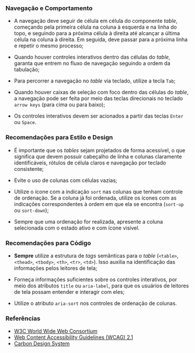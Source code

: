 ### Navegação e Comportamento

-   A navegação deve seguir de célula em célula do componente *table*, começando pela primeira célula na coluna à esquerda e na linha do topo, e seguindo para a próxima célula à direita até alcançar a última célula na coluna à direita. Em seguida, deve passar para a próxima linha e repetir o mesmo processo;

-   Quando houver controles interativos dentro das células do *table*, garanta que entrem no fluxo de navegação seguindo a ordem da tabulação;

-   Para percorrer a navegação no *table* via teclado, utilize a tecla `Tab`;

-   Quando houver caixas de seleção com foco dentro das células do *table*, a navegação pode ser feita por meio das teclas direcionais no teclado `arrow keys` (para cima ou para baixo);

-   Os controles interativos devem ser acionados a partir das teclas `Enter` ou `Space`.

### Recomendações para Estilo e Design

-   É importante que os *tables* sejam projetados de forma acessível, o que significa que devem possuir cabeçalho de linha e colunas claramente identificáveis, rótulos de célula claros e navegação por teclado consistente;

-   Evite o uso de colunas com células vazias;

-   Utilize o ícone com a indicação `sort` nas colunas que tenham controle de ordenação. Se a coluna já foi ordenada, utilize os ícones com as indicações correspondentes à ordem em que ela se encontra (`sort-up` ou `sort-down`);

-   Sempre que uma ordenação for realizada, apresente a coluna selecionada com o estado ativo e com ícone visível.

### Recomendações para Código

-   **Sempre** utilize a estrutura de *tags* semânticas para o *table* (`<table>`, `<thead>`, `<tbody>`, `<th>`, `<tr>`, `<td>`). Isso auxilia na identificação das informações pelos leitores de tela;

-   Forneça informações suficientes sobre os controles interativos, por meio dos atributos `title` ou `aria-label`, para que os usuários de leitores de tela possam entender e interagir com eles;

-   Utilize o atributo `aria-sort` nos controles de ordenação de colunas.

### Referências

-   [W3C World Wide Web Consortium](https://www.w3.org/)
-   [Web Content Accessibility Guidelines (WCAG) 2.1](https://www.w3.org/TR/WCAG21/)
-   [Carbon Design System](https://carbondesignsystem.com/components/data-table/accessibility)
